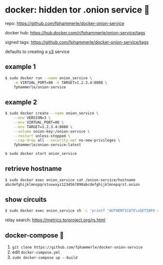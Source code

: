 # docker: hidden tor .onion service 🐳

repo: https://github.com/fphammerle/docker-onion-service

docker hub: https://hub.docker.com/r/fphammerle/onion-service/tags

signed tags: https://github.com/fphammerle/docker-onion-service/tags

defaults to creating a [v3](https://trac.torproject.org/projects/tor/wiki/doc/NextGenOnions) service

## example 1

```sh
$ sudo docker run --name onion_service \
    -e VIRTUAL_PORT=80 -e TARGET=1.2.3.4:8080 \
    fphammerle/onion-service
```

## example 2

```sh
$ sudo docker create --name onion_service \
    --env VERSION=3 \
    --env VIRTUAL_PORT=80 \
    --env TARGET=1.2.3.4:8080 \
    --volume onion-key:/onion-service \
    --restart unless-stopped \
    --cap-drop all --security-opt no-new-privileges \
    fphammerle/onion-service:latest

$ sudo docker start onion_service
```

## retrieve hostname

```sh
$ sudo docker exec onion_service cat /onion-service/hostname
abcdefghijklmnopqrstuvwxyz1234567890abcdefghijklmnopqrst.onion
```
## show circuits

```sh
$ sudo docker exec onion_service sh -c 'printf "AUTHENTICATE\nGETINFO circuit-status\nQUIT\n" | nc localhost 9051'
```
relay search: https://metrics.torproject.org/rs.html

## docker-compose 🐙

1. `git clone https://github.com/fphammerle/docker-onion-service`
2. edit `docker-compose.yml`
3. `sudo docker-compose up --build`
